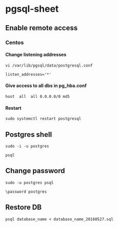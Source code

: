 # pgsql-sheet
## Enable remote access
### Centos

#### Change listening addresses
```
vi /var/lib/pgsql/data/postgresql.conf
```

```
listen_addresses='*'
```
#### Give access to all dbs in pg_hba.conf
```
host  all  all 0.0.0.0/0 md5 
```

#### Restart
```
sudo systemctl restart postgresql
```

## Postgres shell
```
sudo -i -u postgres
```

```
psql
```

## Change password
```
sudo -u postgres psql
```
```
\password postgres
```
## Restore DB
```
psql database_name < database_name_20160527.sql
```

